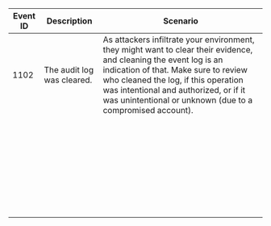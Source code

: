 
|Event ID|Description| Scenario|
| ---------------------------------------------------------- | ------------------------------------------------------------ | ------------------------------------------------------------ |
|1102|The audit log was cleared.|As attackers infiltrate your environment, they might want to clear their evidence, and cleaning the event log is an indication of that. Make sure to review who cleaned the log, if this operation was intentional and authorized, or if it was unintentional or unknown (due to a compromised account).|
|   |   |   |  
|   |   |   |  
|   |   |   |  
|   |   |   |  
|   |   |   |  
|   |   |   |  
|   |   |   |  
|   |   |   |  
|   |   |   |  
|   |   |   |  
|   |   |   |  
|   |   |   |  
|   |   |   |  
|   |   |   |  
|   |   |   |  
|   |   |   |  
|   |   |   |  
|   |   |   |  
|   |   |   |  
|   |   |   |  
|   |   |   |  
|   |   |   |  
|   |   |   |  
|   |   |   |  
|   |   |   |  
|   |   |   |  
|   |   |   |  
|   |   |   |  
|   |   |   |  
|   |   |   |  
|   |   |   |  
|   |   |   |  
|   |   |   |  